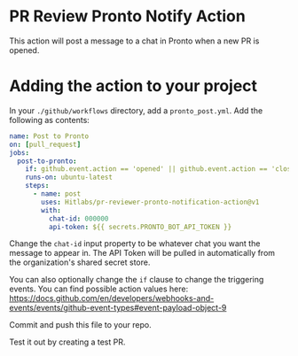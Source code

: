 # PR Review Pronto Notify Action

This action will post a message to a chat in Pronto when a new PR is opened.

# Adding the action to your project

In your `./github/workflows` directory, add a `pronto_post.yml`. Add the following as contents:

```yml
name: Post to Pronto
on: [pull_request]
jobs:
  post-to-pronto:
    if: github.event.action == 'opened' || github.event.action == 'closed' || github.event.action == 'reopened'
    runs-on: ubuntu-latest
    steps:
      - name: post
        uses: Hitlabs/pr-reviewer-pronto-notification-action@v1
        with:
          chat-id: 000000
          api-token: ${{ secrets.PRONTO_BOT_API_TOKEN }}
```

Change the `chat-id` input property to be whatever chat you want the message to appear in. The API Token will be pulled in automatically from the organization's shared secret store.

You can also optionally change the `if` clause to change the triggering events. You can find possible action values here: https://docs.github.com/en/developers/webhooks-and-events/events/github-event-types#event-payload-object-9

Commit and push this file to your repo.

Test it out by creating a test PR.
